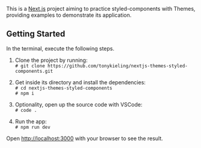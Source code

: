 This is a [Next.js](https://nextjs.org/) project aiming to practice styled-components with Themes, providing examples to demonstrate its application.

## Getting Started

In the terminal, execute the following steps.

1. Clone the project by running:  
```# git clone https://github.com/tonykieling/nextjs-themes-styled-components.git```

2. Get inside its directory and install the dependencies:  
```# cd nextjs-themes-styled-components```  
```# npm i```

3. Optionality, open up the source code with VSCode:  
```# code .```

4. Run the app:  
```# npm run dev```

Open [http://localhost:3000](http://localhost:3000) with your browser to see the result.

